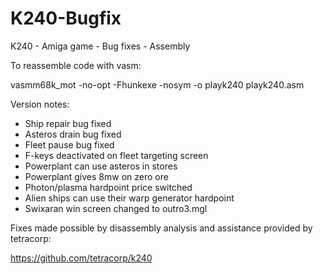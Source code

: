 # K240-Bugfix
K240 - Amiga game - Bug fixes - Assembly

To reassemble code with vasm:

vasmm68k_mot -no-opt -Fhunkexe -nosym -o playk240 playk240.asm

Version notes:
- Ship repair bug fixed
- Asteros drain bug fixed
- Fleet pause bug fixed
- F-keys deactivated on fleet targeting screen
- Powerplant can use asteros in stores
- Powerplant gives 8mw on zero ore
- Photon/plasma hardpoint price switched
- Alien ships can use their warp generator hardpoint
- Swixaran win screen changed to outro3.mgl


Fixes made possible by disassembly analysis and assistance provided by tetracorp:

https://github.com/tetracorp/k240

